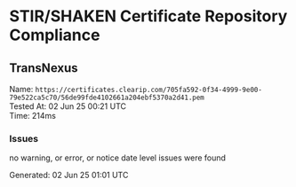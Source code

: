 # STIR/SHAKEN Certificate Repository Compliance

## TransNexus

Name: `https://certificates.clearip.com/705fa592-0f34-4999-9e00-79e522ca5c70/56de99fde4102661a204ebf5370a2d41.pem`\
Tested At: 02 Jun 25 00:21 UTC\
Time: 214ms

### Issues

no warning, or error, or notice date level issues were found

Generated: 02 Jun 25 01:01 UTC